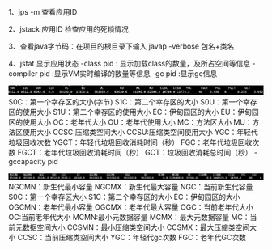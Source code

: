 1、jps -m 查看应用ID 

2、jstack 应用ID  检查应用的死锁情况

3、查看java字节码：在项目的根目录下输入 javap -verbose 包名+类名

4、jstat 			显示应用状态
-class pid			: 显示加载class的数量，及所占空间等信息
-compiler pid		:显示VM实时编译的数量等信息
-gc pid		:显示gc信息

![](./picture/jstat参数解析.png)
S0C：第一个幸存区的大小(字节)
S1C：第二个幸存区的大小
S0U：第一个幸存区的使用大小
S1U：第二个幸存区的使用大小
EC：伊甸园区的大小
EU：伊甸园区的使用大小
OC：老年代大小
OU：老年代使用大小
MC：方法区大小
MU：方法区使用大小
CCSC:压缩类空间大小
CCSU:压缩类空间使用大小
YGC：年轻代垃圾回收次数
YGCT：年轻代垃圾回收消耗时间（秒）
FGC：老年代垃圾回收次数
FGCT：老年代垃圾回收消耗时间（秒）
GCT：垃圾回收消耗总时间（秒）
-gccapacity pid

![](./picture/jstat参数解析-gccapacity.png)
NGCMN：新生代最小容量
NGCMX：新生代最大容量
NGC：当前新生代容量
S0C：第一个幸存区大小
S1C：第二个幸存区的大小
EC：伊甸园区的大小
OGCMN：老年代最小容量
OGCMX：老年代最大容量
OGC：当前老年代大小
OC:当前老年代大小
MCMN:最小元数据容量
MCMX：最大元数据容量
MC：当前元数据空间大小
CCSMN：最小压缩类空间大小
CCSMX：最大压缩类空间大小
CCSC：当前压缩类空间大小
YGC：年轻代gc次数
FGC：老年代GC次数